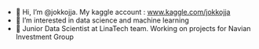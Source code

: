 - 👋 Hi, I’m @jokkojja. My kaggle account : www.kaggle.com/jokkojja
- 👀 I’m interested in data science and machine learning
- 🌱 Junior Data Scientist at LinaTech team. Working on projects for Navian Investment Group

<!---
jokkojja/jokkojja is a ✨ special ✨ repository because its `README.md` (this file) appears on your GitHub profile.
You can click the Preview link to take a look at your changes.
--->
